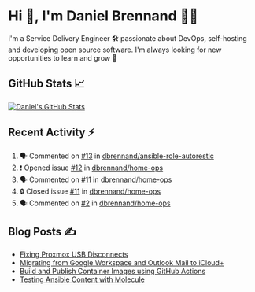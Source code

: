 # Hi 👋, I'm Daniel Brennand 👨‍💻

I'm a Service Delivery Engineer 🛠 passionate about DevOps, self-hosting and developing open source software. I'm always looking for new opportunities to learn and grow 🌱

## GitHub Stats 📈

[![Daniel's GitHub Stats](https://github-readme-stats.vercel.app/api?username=dbrennand&show_icons=true&count_private=true&hide_border=true&theme=dark)](https://github.com/anuraghazra/github-readme-stats)

## Recent Activity ⚡

<!--START_SECTION:activity-->
1. 🗣 Commented on [#13](https://github.com/dbrennand/ansible-role-autorestic/pull/13#issuecomment-2118820916) in [dbrennand/ansible-role-autorestic](https://github.com/dbrennand/ansible-role-autorestic)
2. ❗ Opened issue [#12](https://github.com/dbrennand/home-ops/issues/12) in [dbrennand/home-ops](https://github.com/dbrennand/home-ops)
3. 🗣 Commented on [#11](https://github.com/dbrennand/home-ops/issues/11#issuecomment-2094835874) in [dbrennand/home-ops](https://github.com/dbrennand/home-ops)
4. 🔒 Closed issue [#11](https://github.com/dbrennand/home-ops/issues/11) in [dbrennand/home-ops](https://github.com/dbrennand/home-ops)
5. 🗣 Commented on [#2](https://github.com/dbrennand/home-ops/issues/2#issuecomment-2094835758) in [dbrennand/home-ops](https://github.com/dbrennand/home-ops)
<!--END_SECTION:activity-->

## Blog Posts ✍

<!-- BLOG-POST-LIST:START -->
- [Fixing Proxmox USB Disconnects](https://danielbrennand.com/blog/proxmox-fix-usb-disconnect/)
- [Migrating from Google Workspace and Outlook Mail to iCloud+](https://danielbrennand.com/blog/google-outlook-to-icloud+/)
- [Build and Publish Container Images using GitHub Actions](https://danielbrennand.com/blog/build-and-publish-container-image-gha/)
- [Testing Ansible Content with Molecule](https://danielbrennand.com/blog/testing-ansible-content/)
<!-- BLOG-POST-LIST:END -->
